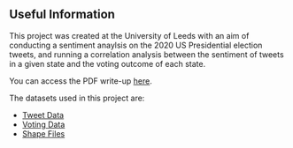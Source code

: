 ## Useful Information

This project was created at the University of Leeds with an aim of conducting a sentiment anaylsis on the 2020 US Presidential election tweets, and running a correlation analysis between the sentiment of tweets in a given state and the voting outcome of each state.

You can access the PDF write-up [here](https://github.com/CallumJMac/2020-Presidential-Election-Tweet-Analysis/blob/main/A3_Data_Analysis_Project.pdf).

The datasets used in this project are:
- [Tweet Data](https://www.kaggle.com/manchunhui/us-election-2020-tweets)
- [Voting Data](https://www.kaggle.com/callummacpherson14/2020-us-presidential-election-results-by-state)
- [Shape Files](https://www.census.gov/geographies/mapping-files/time-series/geo/carto-boundary-file.html)
